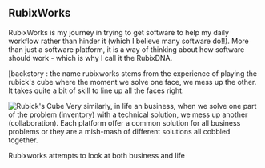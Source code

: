 ## RubixWorks

RubixWorks is my journey in trying to get software to help my daily workflow rather than hinder it (which I believe many software do!!). More than just a software platform, it is a way of thinking about how software should work - which is why I call it the RubixDNA.

[backstory : the name rubixworks stems from the experience of playing the rubick's cube where the moment we solve one face, we mess up the other. It takes quite a bit of skill to line up all the faces right. 

![Rubick's Cube](https://i.guim.co.uk/img/media/af8ee7ce17c44bfe5672bdd496ada5c0d2305780/0_261_3386_2031/master/3386.jpg?width=1200&height=1200&quality=85&auto=format&fit=crop&s=4673d6d3295863573a3322c9b0242668)
Very similarly, in life an business, when we solve one part of the problem (inventory) with a technical solution, we mess up another (collaboration). Each platform offer a common solution for all business problems or they are a mish-mash of different solutions all cobbled together.

Rubixworks attempts to look at both business and life
<!--stackedit_data:
eyJoaXN0b3J5IjpbMTkzMjE5MjcwMF19
-->